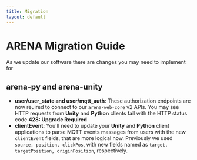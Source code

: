 ```yaml
---
title: Migration
layout: default
---
```


# ARENA Migration Guide

As we update our software there are changes you may need to implement for

## arena-py and arena-unity
- **user/user_state and user/mqtt_auth**: These authorization endpoints are now reuired to connect to our `arena-web-core` v2 APIs. You may see HTTP requests from **Unity** and **Python** clients fail with the HTTP status code **428: Upgrade Required**
- **clientEvent**: You'll need to update your **Unity** and **Python** client applications to parse MQTT events massages from users with the new `clientEvent` fields, that are more logical now. Previously we used `source, position, clickPos`, with new fields named as `target, targetPosition, originPosition`, respectively.
